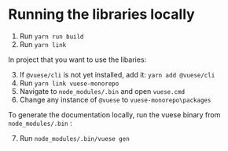 # Running the libraries locally

1. Run `yarn run build`
2. Run `yarn link`

In project that you want to use the libaries:  

3. If `@vuese/cli` is not yet installed, add it: `yarn add @vuese/cli`
4. Run `yarn link vuese-monorepo`
5. Navigate to `node_modules/.bin` and open `vuese.cmd`
6. Change any instance of `@vuese` to `vuese-monorepo\packages`

To generate the documentation locally, run the vuese binary from `node_modules/.bin` :  
  
7. Run `node_modules/.bin/vuese gen`